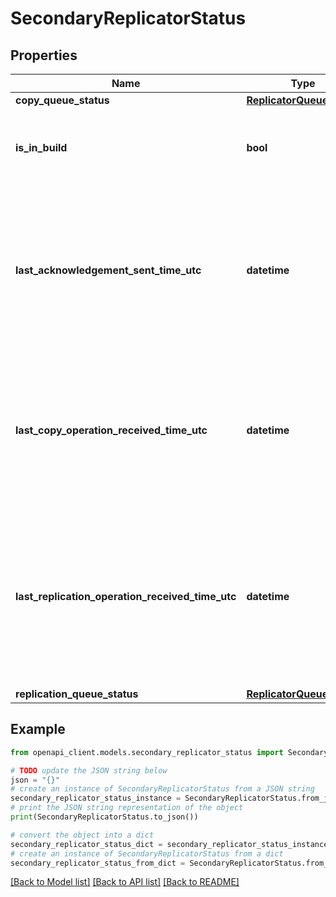 # SecondaryReplicatorStatus


## Properties

Name | Type | Description | Notes
------------ | ------------- | ------------- | -------------
**copy_queue_status** | [**ReplicatorQueueStatus**](ReplicatorQueueStatus.md) |  | [optional] 
**is_in_build** | **bool** | Value that indicates whether the replica is currently being built. | [optional] 
**last_acknowledgement_sent_time_utc** | **datetime** | The last time-stamp (UTC) at which an acknowledgment was sent to the primary replicator. UTC 0 represents an invalid value, indicating that an acknowledgment message was never sent.  | [optional] 
**last_copy_operation_received_time_utc** | **datetime** | The last time-stamp (UTC) at which a copy operation was received from the primary. UTC 0 represents an invalid value, indicating that a copy operation message was never received.  | [optional] 
**last_replication_operation_received_time_utc** | **datetime** | The last time-stamp (UTC) at which a replication operation was received from the primary. UTC 0 represents an invalid value, indicating that a replication operation message was never received.  | [optional] 
**replication_queue_status** | [**ReplicatorQueueStatus**](ReplicatorQueueStatus.md) |  | [optional] 

## Example

```python
from openapi_client.models.secondary_replicator_status import SecondaryReplicatorStatus

# TODO update the JSON string below
json = "{}"
# create an instance of SecondaryReplicatorStatus from a JSON string
secondary_replicator_status_instance = SecondaryReplicatorStatus.from_json(json)
# print the JSON string representation of the object
print(SecondaryReplicatorStatus.to_json())

# convert the object into a dict
secondary_replicator_status_dict = secondary_replicator_status_instance.to_dict()
# create an instance of SecondaryReplicatorStatus from a dict
secondary_replicator_status_from_dict = SecondaryReplicatorStatus.from_dict(secondary_replicator_status_dict)
```
[[Back to Model list]](../README.md#documentation-for-models) [[Back to API list]](../README.md#documentation-for-api-endpoints) [[Back to README]](../README.md)


